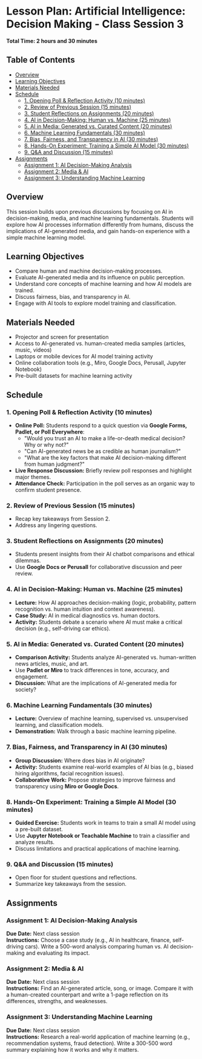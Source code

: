 # Lesson Plan: Artificial Intelligence: Decision Making - Class Session 3

**Total Time: 2 hours and 30 minutes**

## Table of Contents

- [Overview](#overview)
- [Learning Objectives](#learning-objectives)
- [Materials Needed](#materials-needed)
- [Schedule](#schedule)
  - [1. Opening Poll & Reflection Activity (10 minutes)](#1-opening-poll-reflection-activity-10-minutes)
  - [2. Review of Previous Session (15 minutes)](#2-review-of-previous-session-15-minutes)
  - [3. Student Reflections on Assignments (20 minutes)](#3-student-reflections-on-assignments-20-minutes)
  - [4. AI in Decision-Making: Human vs. Machine (25 minutes)](#4-ai-in-decision-making-human-vs-machine-25-minutes)
  - [5. AI in Media: Generated vs. Curated Content (20 minutes)](#5-ai-in-media-generated-vs-curated-content-20-minutes)
  - [6. Machine Learning Fundamentals (30 minutes)](#6-machine-learning-fundamentals-30-minutes)
  - [7. Bias, Fairness, and Transparency in AI (30 minutes)](#7-bias-fairness-and-transparency-in-ai-30-minutes)
  - [8. Hands-On Experiment: Training a Simple AI Model (30 minutes)](#8-hands-on-experiment-training-a-simple-ai-model-30-minutes)
  - [9. Q&A and Discussion (15 minutes)](#9-q-a-and-discussion-15-minutes)
- [Assignments](#assignments)
  - [Assignment 1: AI Decision-Making Analysis](#assignment-1-ai-decision-making-analysis)
  - [Assignment 2: Media & AI](#assignment-2-media-ai)
  - [Assignment 3: Understanding Machine Learning](#assignment-3-understanding-machine-learning)

## Overview

This session builds upon previous discussions by focusing on AI in decision-making, media, and machine learning fundamentals. Students will explore how AI processes information differently from humans, discuss the implications of AI-generated media, and gain hands-on experience with a simple machine learning model.

## Learning Objectives

- Compare human and machine decision-making processes.
- Evaluate AI-generated media and its influence on public perception.
- Understand core concepts of machine learning and how AI models are trained.
- Discuss fairness, bias, and transparency in AI.
- Engage with AI tools to explore model training and classification.

## Materials Needed

- Projector and screen for presentation
- Access to AI-generated vs. human-created media samples (articles, music, videos)
- Laptops or mobile devices for AI model training activity
- Online collaboration tools (e.g., Miro, Google Docs, Perusall, Jupyter Notebook)
- Pre-built datasets for machine learning activity

## Schedule

### 1. Opening Poll & Reflection Activity (10 minutes)

- **Online Poll:** Students respond to a quick question via **Google Forms, Padlet, or Poll Everywhere**:
  - "Would you trust an AI to make a life-or-death medical decision? Why or why not?"
  - "Can AI-generated news be as credible as human journalism?"
  - "What are the key factors that make AI decision-making different from human judgment?"
- **Live Response Discussion:** Briefly review poll responses and highlight major themes.
- **Attendance Check:** Participation in the poll serves as an organic way to confirm student presence.

### 2. Review of Previous Session (15 minutes)

- Recap key takeaways from Session 2.
- Address any lingering questions.

### 3. Student Reflections on Assignments (20 minutes)

- Students present insights from their AI chatbot comparisons and ethical dilemmas.
- Use **Google Docs or Perusall** for collaborative discussion and peer review.

### 4. AI in Decision-Making: Human vs. Machine (25 minutes)

- **Lecture:** How AI approaches decision-making (logic, probability, pattern recognition vs. human intuition and context awareness).
- **Case Study:** AI in medical diagnostics vs. human doctors.
- **Activity:** Students debate a scenario where AI must make a critical decision (e.g., self-driving car ethics).

### 5. AI in Media: Generated vs. Curated Content (20 minutes)

- **Comparison Activity:** Students analyze AI-generated vs. human-written news articles, music, and art.
- Use **Padlet or Miro** to track differences in tone, accuracy, and engagement.
- **Discussion:** What are the implications of AI-generated media for society?

### 6. Machine Learning Fundamentals (30 minutes)

- **Lecture:** Overview of machine learning, supervised vs. unsupervised learning, and classification models.
- **Demonstration:** Walk through a basic machine learning pipeline.

### 7. Bias, Fairness, and Transparency in AI (30 minutes)

- **Group Discussion:** Where does bias in AI originate?
- **Activity:** Students examine real-world examples of AI bias (e.g., biased hiring algorithms, facial recognition issues).
- **Collaborative Work:** Propose strategies to improve fairness and transparency using **Miro or Google Docs**.

### 8. Hands-On Experiment: Training a Simple AI Model (30 minutes)

- **Guided Exercise:** Students work in teams to train a small AI model using a pre-built dataset.
- Use **Jupyter Notebook or Teachable Machine** to train a classifier and analyze results.
- Discuss limitations and practical applications of machine learning.

### 9. Q&A and Discussion (15 minutes)

- Open floor for student questions and reflections.
- Summarize key takeaways from the session.

## Assignments

### Assignment 1: AI Decision-Making Analysis

**Due Date:** Next class session  
**Instructions:** Choose a case study (e.g., AI in healthcare, finance, self-driving cars). Write a 500-word analysis comparing human vs. AI decision-making and evaluating its impact.

### Assignment 2: Media & AI

**Due Date:** Next class session  
**Instructions:** Find an AI-generated article, song, or image. Compare it with a human-created counterpart and write a 1-page reflection on its differences, strengths, and weaknesses.

### Assignment 3: Understanding Machine Learning

**Due Date:** Next class session  
**Instructions:** Research a real-world application of machine learning (e.g., recommendation systems, fraud detection). Write a 300-500 word summary explaining how it works and why it matters.

